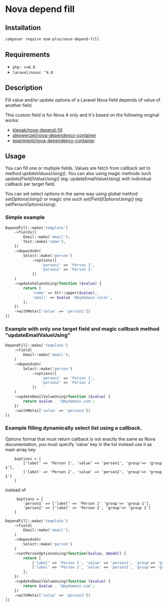 # Nova depend fill
## Installation

```bash
composer require eom-plus/nova-depend-fill
```
## Requirements
- `php: >=8.0`
- `laravel/nova: ^4.0`

## Description

Fill value and/or update options of a Laravel Nova field depends of value of another field.

This custom field is for Nova 4 only and it's based on the following original works:
- [klepak/nova-depend-fill](https://github.com/klepak/nova-depend-fill)
- [alexwenzel/nova-dependency-container](https://github.com/alexwenzel/nova-dependency-container)
- [epartment/nova-dependency-container](https://github.com/epartment/nova-dependency-container)


## Usage

You can fill one or multiple fields. Values are fetch from callback set to method *updateValuesUsing()*. 
You can also using magic methods such *update[Field]ValueUsing()* (eg: updateEmailValueUsing) with individual callback per target field.

You can set select options in the same way using global method *setOptionsUsing()* or magic one such *set[Field]OptionsUsing()* (eg: setPersonOptionsUsing).


### Simple example 

```php
DependFill::make('template')
    ->fields([
        Email::make('email'),
        Text::make('name'),                        
    ])
    ->dependsOn(
        Select::make('person')
            ->options([
                'person1' => 'Person 1',
                'person2' => 'Person 2'
            ])
    )
    ->updateValuesUsing(function ($value) {
        return [
            'name' => Str::upper($value),
            'email' => $value '@mydomain.local',
        ];
    })
    ->withMeta(['value' => 'person2'])
])

```

### Example with only one target field and magic callback method "updateEmailValueUsing"

```php
DependFill::make('template')
    ->field(
        Email::make('email'),
    )
    ->dependsOn(
        Select::make('person')
            ->options([
                'person1' => 'Person 1',
                'person2' => 'Person 2'
            ])
    )
    ->updateEmailValueUsing(function ($value) {
        return $value . '@mydomain.com';
    })    
    ->withMeta(['value' => 'person2'])
])
```
### Example filling dynamically select list using a callback. 

Options format that must return callback is not exactly the same as Nova documentation, you must specify 'value' key in the list instead use it as main array key

```
    $options = [
        ['label' => 'Person 1', 'value' => 'person1', 'group'=> 'group 1'],
        ['label' => 'Person 2', 'value' => 'person2', 'group'=> 'group 1']
    ]

```
instead of 

```
     $options = [
        'person1' => ['label' => 'Person 1' 'group'=> 'group 1'],
        'person2' => ['label' => 'Person 2', 'group'=> 'group 1']
    ]
```
          

```php
DependFill::make('template')
    ->field(
        Email::make('email'),
    )
    ->dependsOn(
        Select::make('person')
    )
    ->setPersonOptionsUsing(function($value, $model) {
        return [
            ['label' => 'Person 1', 'value' => 'person1', 'group'=> 'group 1'],
            ['label' => 'Person 2', 'value' => 'person2', 'group'=> 'group 1']
        ];
    })
    ->updateEmailValueUsing(function ($value) {
        return $value . '@mydomain.com';
    })    
    ->withMeta(['value' => 'person2'])
])
```
